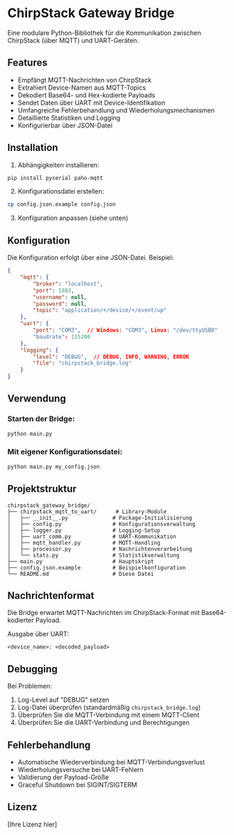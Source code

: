 # ChirpStack Gateway Bridge

Eine modulare Python-Bibliothek für die Kommunikation zwischen ChirpStack (über MQTT) und UART-Geräten.

## Features

- Empfängt MQTT-Nachrichten von ChirpStack
- Extrahiert Device-Namen aus MQTT-Topics
- Dekodiert Base64- und Hex-kodierte Payloads
- Sendet Daten über UART mit Device-Identifikation
- Umfangreiche Fehlerbehandlung und Wiederholungsmechanismen
- Detaillierte Statistiken und Logging
- Konfigurierbar über JSON-Datei

## Installation

1. Abhängigkeiten installieren:
```bash
pip install pyserial paho-mqtt
```

2. Konfigurationsdatei erstellen:
```bash
cp config.json.example config.json
```

3. Konfiguration anpassen (siehe unten)

## Konfiguration

Die Konfiguration erfolgt über eine JSON-Datei. Beispiel:

```json
{
    "mqtt": {
        "broker": "localhost",
        "port": 1883,
        "username": null,
        "password": null,
        "topic": "application/+/device/+/event/up"
    },
    "uart": {
        "port": "COM3",  // Windows: "COM3", Linux: "/dev/ttyUSB0"
        "baudrate": 115200
    },
    "logging": {
        "level": "DEBUG",  // DEBUG, INFO, WARNING, ERROR
        "file": "chirpstack_bridge.log"
    }
}
```

## Verwendung

### Starten der Bridge:
```bash
python main.py
```

### Mit eigener Konfigurationsdatei:
```bash
python main.py my_config.json
```

## Projektstruktur

```
chirpstack_gateway_bridge/
├── chirpstack_mqtt_to_uart/      # Library-Module
│   ├── __init__.py              # Package-Initialisierung
│   ├── config.py                # Konfigurationsverwaltung
│   ├── logger.py                # Logging-Setup
│   ├── uart_comm.py             # UART-Kommunikation
│   ├── mqtt_handler.py          # MQTT-Handling
│   ├── processor.py             # Nachrichtenverarbeitung
│   └── stats.py                 # Statistikverwaltung
├── main.py                      # Hauptskript
├── config.json.example          # Beispielkonfiguration
└── README.md                    # Diese Datei
```

## Nachrichtenformat

Die Bridge erwartet MQTT-Nachrichten im ChirpStack-Format mit Base64-kodierter Payload.

Ausgabe über UART:
```
<device_name>: <decoded_payload>
```

## Debugging

Bei Problemen:

1. Log-Level auf "DEBUG" setzen
2. Log-Datei überprüfen (standardmäßig `chirpstack_bridge.log`)
3. Überprüfen Sie die MQTT-Verbindung mit einem MQTT-Client
4. Überprüfen Sie die UART-Verbindung und Berechtigungen

## Fehlerbehandlung

- Automatische Wiederverbindung bei MQTT-Verbindungsverlust
- Wiederholungsversuche bei UART-Fehlern
- Validierung der Payload-Größe
- Graceful Shutdown bei SIGINT/SIGTERM

## Lizenz

[Ihre Lizenz hier]
